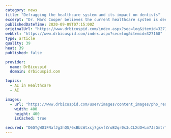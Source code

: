 ```yaml
---
category: news
title: "Defragging the healthcare system and its impact on dentists"
excerpt: "Dr. Marc Cooper believes the current healthcare system is deeply fragmented: Separations exist between providers, payors, patients, vendors, and suppliers. All of the pieces are seemingly floating around and carelessly connected."
publishedDateTime: 2020-09-09T07:15:00Z
originalUrl: "https://www.drbicuspid.com/index.aspx?sec=log&itemid=327168"
webUrl: "https://www.drbicuspid.com/index.aspx?sec=log&itemid=327168"
type: article
quality: 39
heat: 39
published: false

provider:
  name: DrBicuspid
  domain: drbicuspid.com

topics:
  - AI in Healthcare
  - AI

images:
  - url: "https://www.drbicuspid.com/user/images/content_images/pho_redir/2020_09_04_21_04_0633_Cooper_Mark_new_400thumb.jpg"
    width: 400
    height: 400
    isCached: true

secured: "D6GTgWO1FNafJg3hQS/6xBbLWtxsj7gsvfZroB2qr0s3uCLXdO+Lm7JsGmtrTEsHgEY9jvSC1DV+26t/WW1LXPgbCvtzcx27vYWsjDq8oxbz9fYmIIaWlOwmJx9sjRBqUu0jdVCxXfnwRqfDSiNYyA4Cd/GsoubmDazPelDINFR8MNPsFoLbPmp2pQnWymPDtCuT+BrVmP+coTj1zPXI4N7D1ZSwolY/BHRFpQUwrBRJxaWmqjMQQkmH9tDeSINZWloDRwKXe6Lj0qkUMS9io2IZNGrW+TlGDHfqy6WUt45Gx94ku86Nk7KJ97YePWDYM5KACJxQq04DWdlYQ7b1VuIzrODypvuuftuj+49+udY=;m50WB/XEdC6XYC+G2vfr3Q=="
---
```


